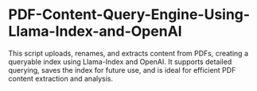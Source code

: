 # PDF-Content-Query-Engine-Using-Llama-Index-and-OpenAI
This script uploads, renames, and extracts content from PDFs, creating a queryable index using Llama-Index and OpenAI. It supports detailed querying, saves the index for future use, and is ideal for efficient PDF content extraction and analysis.
